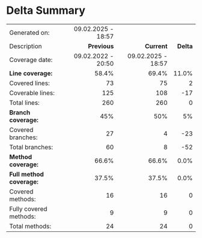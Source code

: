 # Delta Summary
|||||
|:---|---:|---:|---:|
| Generated on: | 09.02.2025 - 18:57 | | |
| Description | **Previous** | **Current** | **Delta** |
| Coverage date: | 09.02.2022 - 20:50 | 09.02.2025 - 18:57 | |
| **Line coverage:** | 58.4% | 69.4% | 11.0% |
| Covered lines: | 73 | 75 | 2 |
| Coverable lines: | 125 | 108 | -17 |
| Total lines: | 260 | 260 | 0 |
| **Branch coverage:** | 45% | 50% | 5% |
| Covered branches: | 27 | 4 | -23 |
| Total branches: | 60 | 8 | -52 |
| **Method coverage:** | 66.6% | 66.6% | 0.0% |
| **Full method coverage:** | 37.5% | 37.5% | 0.0% |
| Covered methods: | 16 | 16 | 0 |
| Fully covered methods: | 9 | 9 | 0 |
| Total methods: | 24 | 24 | 0 |
